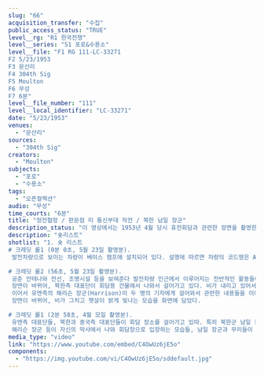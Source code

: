 ```yaml
---
slug: "66"
acquisition_transfer: "수집"
public_access_status: "TRUE"
level__rg: "R1 한국전쟁"
level__series: "S1 포로&수용소"
level__file: "F1 RG 111-LC-33271
F2 5/23/1953
F3 문산리
F4 304th Sig
F5 Moulton
F6 무성
F7 6분"
level__file_number: "111"
level__local_identifier: "LC-33271"
date: "5/23/1953"
venues: 
  - "문산리"
sources: 
  - "304th Sig"
creators: 
  - "Moulton"
subjects: 
  - "포로"
  - "수용소"
tags: 
  - "오픈컬렉션"
audio: "무성"
time_courts: "6분"
title: "정전협정 / 판문점 미 통신부대 작전 / 북한 남일 장군"
description_status: "이 영상에서는 1953년 4월 당시 휴전회담과 관련한 장면을 촬영한 부분, 또한 5월 23일 당시 판문점 회담 인근에서의 미 통신부대의 작전 활동을 촬영한 부분 등이 등장한다. 북한측 남일 장군의 모습이 잡혀 있어 흥미롭다."
description: "숏리스트"
shotlist: "1. 숏 리스트
# 크레딧 롤1 (0분 0초, 5월 23일 촬영분).
 발전차량으로 보이는 차량이 베이스 캠프에 설치되어 있다. 설명에 따르면 차량의 코드명은 AN/GRC 26A이다. 이어서 요원들이 조작 장치를 다루기 위해 차량 쪽으로 걸어가고 있따. 스위치를 움직이는 군인의 손을 클로즈업해서 보여준다.

# 크레딧 롤2 (56초, 5월 23일 촬영분).
 공준 안테나와 전선, 조명시설 등을 보여준다 발전차량 인근에서 이루어지는 전반적인 활동들이 차례로 영상에 담겨 있다.
 장면이 바뀌어, 북한측 대표단이 회담용 건물에서 나와서 걸어가고 있다. 비가 내리고 있어서 이들은 우비를 입고 있다. 회담장에서 걸어나온 이들은 차례로 차량에 탑승하고 있다.
 이어서 유엔측의 해리슨 장군(Harrison)이 두 명의 기자에게 걸어와서 관련한 내용들을 이야기하고 있다.
 장면이 바뀌어, 비가 그치고 햇살이 밝게 빛나는 모습을 화면에 담았다.

# 크레딧 롤1 (2분 58초, 4월 모일 촬영분).
 유엔측 대표단들, 북한과 중국측 대표단들이 회담 장소를 걸어가고 있따. 특히 북한군 남일 장군이 걸어가는 모습이 여러 차례 잡히고 있다.
 해리슨 장군 등이 자신의 막사에서 나와 회담장으로 입장하는 모습들, 남일 장군과 무리들이 자동차를 향해 걸어가는 모습들 등이 포착되어 있다."
media_type: "video"
link: "https://www.youtube.com/embed/C4OwUz6jE5o"
components: 
  - "https://img.youtube.com/vi/C4OwUz6jE5o/sddefault.jpg"
---
```

